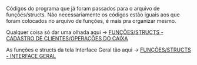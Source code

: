 Códigos do programa que já foram passados para o arquivo de funções/structs.
Não necessariamente os códigos estão iguais aos que foram colocados no arquivo de funções, é mais pra organizar mesmo.

Qualquer coisa só dar uma olhada aqui -> [FUNÇÕES/STRUCTS - CADASTRO DE CLIENTES/OPERAÇÕES DO CAIXA](https://github.com/GDPdois/INZZ/blob/main/FUNCOES_STRUCTS.h)

As funções e structs da tela Interface Geral tão aqui -> [FUNÇÕES/STRUCTS - INTERFACE GERAL](https://github.com/GDPdois/INZZ/blob/main/Funçoes_structs%20INTERAFACE.h)
